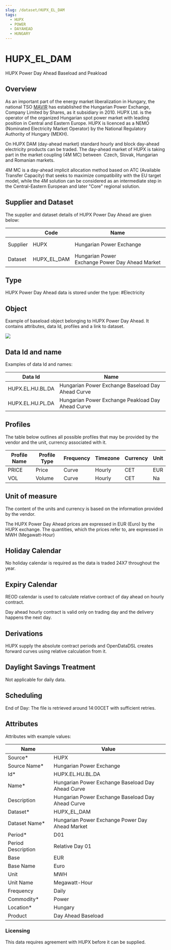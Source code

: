 ```yaml
---
slug: /dataset/HUPX_EL_DAM
tags:
  - HUPX
  - POWER
  - DAYAHEAD
  - HUNGARY
---
```

HUPX_EL_DAM
============================================================
HUPX Power Day Ahead Baseload and Peakload  

## Overview

As an important part of the energy market liberalization in Hungary, the national TSO [MAVIR](http://mavir.hu/web/mavir-en) has established the Hungarian Power Exchange, Company Limited by Shares, as it subsidiary in 2010. HUPX Ltd. is the operator of the organized Hungarian spot power market with leading position in Central and Eastern Europe. HUPX is licenced as a NEMO (Nominated Electricity Market Operator) by the National Regulatory Authority of Hungary (MEKH).

On HUPX DAM (day-ahead market) standard hourly and block day-ahead electricity products can be traded. The day-ahead market of HUPX is taking part in the market coupling (4M MC) between  Czech, Slovak, Hungarian and Romanian markets.

4M MC is a day-ahead implicit allocation method based on ATC (Available Transfer Capacity) that seeks to maximize compatibility with the EU target model, while the 4M solution can be considered as an intermediate step in the Central-Eastern European and later "Core" regional solution.

## Supplier and Dataset

The supplier and dataset details of HUPX Power Day Ahead are given below:
 
||**Code**|**Name**|**Type**|
|-|-|-|-|
|Supplier|HUPX|Hungarian Power Exchange|Power Exchange|
|Dataset|HUPX_EL_DAM|Hungarian Power Exchange Power Day Ahead Market|Power Day Ahead|

## Type

HUPX Power Day Ahead data is stored under the type: #Electricity

## Object

Example of baseload object belonging to HUPX Power Day Ahead. It contains attributes, data Id, profiles and a link to dataset.

![](/attachments/417169546/417169564.png)

## Data Id and name

Examples of data Id and names:

|Data Id|Name|
|-|-|
|HUPX.EL.HU.BL.DA|Hungarian Power Exchange Baseload Day Ahead Curve|
|HUPX.EL.HU.PL.DA|Hungarian Power Exchange Peakload Day Ahead Curve|

## Profiles

The table below outlines all possible profiles that may be provided by the vendor and the unit, currency associated with it.

|Profile Name|Profile Type|Frequency|Timezone|Currency|Unit|
|-|-|-|-|-|-|
|PRICE|Price|Curve|Hourly|CET|EUR|MWH|
|VOL|Volume|Curve|Hourly|CET|Na|MWH|

## Unit of measure

The content of the units and currency is based on the information provided by the vendor.

The HUPX Power Day Ahead prices are expressed in EUR (Euro) by the HUPX exchange. The quantities, which the prices refer to, are expressed in MWH (Megawatt-Hour)

## Holiday Calendar

No holiday calendar is required as the data is traded 24X7 throughout the year.

## Expiry Calendar

REOD calendar is used to calculate relative contract of day ahead on hourly contract.

Day ahead hourly contract is valid only on trading day and the delivery happens the next day.

## Derivations

HUPX supply the absolute contract periods and OpenDataDSL creates forward curves using relative calculation from it.

## Daylight Savings Treatment

Not applicable for daily data.

## Scheduling

End of Day:  The file is retrieved around 14:00CET with sufficient retries.

## Attributes

Attributes with example values:

|Name|Value|
|-|-|
|Source*|HUPX|
|Source Name*|Hungarian Power Exchange|
|Id*|HUPX.EL.HU.BL.DA|
|Name*|Hungarian Power Exchange Baseload Day Ahead Curve|
|Description|Hungarian Power Exchange Baseload Day Ahead Curve|
|Dataset*|HUPX_EL_DAM|
|Dataset Name*|Hungarian Power Exchange Power Day Ahead Market|
|Period*|D01|
|Period Description|Relative Day 01|
|Base|EUR|
|Base Name|Euro|
|Unit|MWH|
|Unit Name|Megawatt-Hour|
|Frequency|Daily|
|Commodity*|Power|
|Location*|Hungary|
|Product|Day Ahead Baseload|

### Licensing

This data requires agreement with HUPX before it can be supplied.

